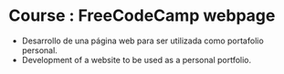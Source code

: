 # Course : FreeCodeCamp webpage

- Desarrollo de una página web para ser utilizada como portafolio personal.
- Development of a website to be used as a personal portfolio.

